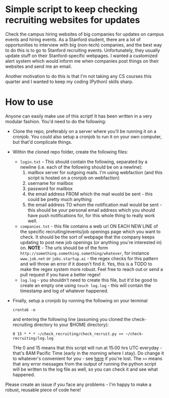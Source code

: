 # Simple script to keep checking recruiting websites for updates
Check the campus hiring websites of big companies for updates on campus events and hiring events. As a Stanford student, there are a lot of opportunities to interview with big (non-tech) companies, and the best way to do this is to go to Stanford recruiting events. Unfortunately, they usually update stuff on their Stanford-specific webpages. I wanted a customized alert system which would inform me when companies post things on their websites and send me an email. 

Another motivation to do this is that I'm not taking any CS courses this quarter and I wanted to keep my coding (Python) skills sharp.

# How to use
Anyone can easily make use of this script! It has been written in a very modular fashion. You'd need to do the following:
* Clone the repo, preferably on a server where you'll be running it on a cronjob. You could also setup a cronjob to run it on your own computer, but that'd complicate things.
* Within the cloned repo folder, create the following files:
  * `login.txt` - This should contain the following, separated by a newline (i.e. each of the following should be on a newline):
    1. mailbox server for outgoing mails. I'm using webfaction (and this script is hosted on a cronjob on webfaction)
    2. username for mailbox
    3. password for mailbox
    4. the email address FROM which the mail wuold be sent - this could be pretty much anything
    5. the email address TO whom the notification mail would be sent - this should be your personal email address which you should have push notifications for, for this whole thing to really work well.
  * `companies.txt` - this file contains a web url ON EACH NEW LINE of the specific recruiting/events/job openings page which you want to check. It should be the sort of webpage that the company keeps updating to post new job openings (or anything you're interested in) on. **NOTE** - The urls should be of the form `http://something.something.something/whatever`, for instance `www.job.net` or `jobs.startup.ai` - the regex checks for this pattern and will throw an error if it doesn't find it. Yes, this is a TODO to make the regex system more robust. Feel free to reach out or send a pull request if you have a better regex!
  * `log.log` - you shouldn't need to create this file, but it'd be good to create an empty one using `touch log.log` - this will contain the timestamp and log of whatever happened.
  
* Finally, setup a cronjob by running the following on your terminal
  ```
  crontab -e
  ```
  and entering the following line (assuming you cloned the check-recruiting directory to your $HOME directory):
  ```
  0 15 * * * ~/check_recruiting/check_recruit.py >> ~/check-recruiting/log.log
  ```
  THe 0 and 15 means that this script will run at 15:00 hrs UTC everyday - that's 8AM Pacific Time (early in the morning where I stay). Do change it to whatever's convenient for you - see [here](http://stackoverflow.com/questions/5200551/how-to-set-a-cron-job-to-run-at-a-exact-time) if you're lost. The `>>` means that any error messages from the output of running the python script will be written to the log file as well, so you can check it and see what happened.
  
Please create an issue if you face any problems - I'm happy to make a robust, reusable piece of code here!
